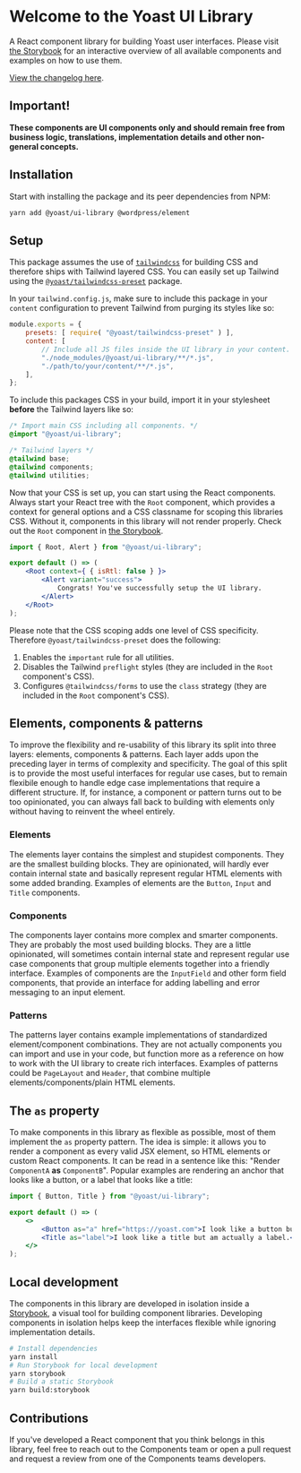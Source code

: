 # Welcome to the Yoast UI Library
A React component library for building Yoast user interfaces. Please visit [the Storybook](https://ui-library.yoast.com/) for an interactive overview of all available components and examples on how to use them.

[View the changelog here](https://github.com/Yoast/wordpress-seo/blob/trunk/packages/ui-library/changelog.md).

## Important!
**These components are UI components only and should remain free from business logic, translations, implementation details and other non-general concepts.**

## Installation
Start with installing the package and its peer dependencies from NPM:

```sh
yarn add @yoast/ui-library @wordpress/element
```

## Setup
This package assumes the use of [`tailwindcss`](https://tailwindcss.com/) for building CSS and therefore ships with Tailwind layered CSS. You can easily set up Tailwind using the [`@yoast/tailwindcss-preset`](https://github.com/Yoast/wordpress-seo/tree/trunk/packages/tailwindcss-preset) package.

In your `tailwind.config.js`, make sure to include this package in your `content` configuration to prevent Tailwind from purging its styles like so:

```js
module.exports = {
    presets: [ require( "@yoast/tailwindcss-preset" ) ],
    content: [
        // Include all JS files inside the UI library in your content.
        "./node_modules/@yoast/ui-library/**/*.js",
        "./path/to/your/content/**/*.js",
    ],
};
```

To include this packages CSS in your build, import it in your stylesheet **before** the Tailwind layers like so:

```css
/* Import main CSS including all components. */
@import "@yoast/ui-library";

/* Tailwind layers */
@tailwind base;
@tailwind components;
@tailwind utilities;
```

Now that your CSS is set up, you can start using the React components. Always start your React tree with the `Root` component, which provides a context for general options and a CSS classname for scoping this libraries CSS. Without it, components in this library will not render properly. Check out the `Root` component in [the Storybook](https://ui-library.yoast.com/?path=/docs/2-components-root--factory).

```jsx
import { Root, Alert } from "@yoast/ui-library";

export default () => (
    <Root context={ { isRtl: false } }>
        <Alert variant="success">
            Congrats! You've successfully setup the UI library.
        </Alert>
    </Root>
);
```

Please note that the CSS scoping adds one level of CSS specificity. Therefore `@yoast/tailwindcss-preset` does the following:
1. Enables the `important` rule for all utilities.
2. Disables the Tailwind `preflight` styles (they are included in the `Root` component's CSS).
3. Configures `@tailwindcss/forms` to use the `class` strategy (they are included in the `Root` component's CSS).

## Elements, components & patterns
To improve the flexibility and re-usability of this library its split into three layers: elements, components & patterns. Each layer adds upon the preceding layer in terms of complexity and specificity. The goal of this split is to provide the most useful interfaces for regular use cases, but to remain flexibile enough to handle edge case implementations that require a different structure. If, for instance, a component or pattern turns out to be too opinionated, you can always fall back to building with elements only without having to reinvent the wheel entirely.

### Elements
The elements layer contains the simplest and stupidest components. They are the smallest building blocks. They are opinionated, will hardly ever contain internal state and basically represent regular HTML elements with some added branding. Examples of elements are the `Button`, `Input` and `Title` components.

### Components
The components layer contains more complex and smarter components. They are probably the most used building blocks. They are a little opinionated, will sometimes contain internal state and represent regular use case components that group multiple elements together into a friendly interface. Examples of components are the `InputField` and other form field components, that provide an interface for adding labelling and error messaging to an input element.

### Patterns
The patterns layer contains example implementations of standardized element/component combinations. They are not actually components you can import and use in your code, but function more as a reference on how to work with the UI library to create rich interfaces. Examples of patterns could be `PageLayout` and `Header`, that combine multiple elements/components/plain HTML elements.

## The `as` property
To make components in this library as flexible as possible, most of them implement the `as` property pattern. The idea is simple: it allows you to render a component as every valid JSX element, so HTML elements or custom React components. It can be read in a sentence like this: "Render `ComponentA` **as** `ComponentB`". Popular examples are rendering an anchor that looks like a button, or a label that looks like a title:

```jsx
import { Button, Title } from "@yoast/ui-library";

export default () => (
    <>
        <Button as="a" href="https://yoast.com">I look like a button but am actually an achor.</Button>
        <Title as="label">I look like a title but am actually a label.</Title>
    </>
);
```

## Local development
The components in this library are developed in isolation inside a [Storybook](https://storybook.js.org/), a visual tool for building component libraries. Developing components in isolation helps keep the interfaces flexible while ignoring implementation details.

```sh
# Install dependencies
yarn install
# Run Storybook for local development
yarn storybook
# Build a static Storybook
yarn build:storybook
```

## Contributions
If you've developed a React component that you think belongs in this library, feel free to reach out to the Components team or open a pull request and request a review from one of the Components teams developers.
